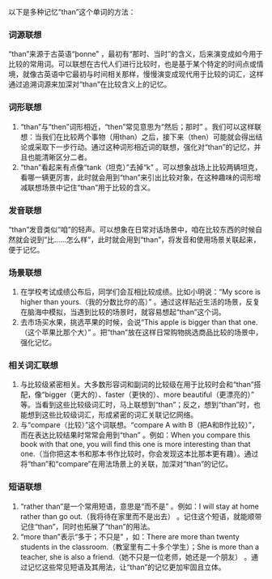 以下是多种记忆“than”这个单词的方法：

### 词源联想
“than”来源于古英语“þonne” ，最初有“那时、当时”的含义，后来演变成如今用于比较的常用词。可以联想在古代人们进行比较时，也是基于某个特定的时间点或情境，就像古英语中它最初与时间相关那样，慢慢演变成现代用于比较的词汇，这样通过追溯词源来加深对“than”在比较含义上的记忆。

### 词形联想
1. “than”与“then”词形相近，“then”常见意思为“然后；那时” 。我们可以这样联想：当我们在比较两个事物（用than）之后，接下来（then）可能就会得出结论或采取下一步行动。通过这种词形相近词的联想，强化对“than”的记忆，并且也能清晰区分二者。
2. “than”看起来有点像“tank（坦克）”去掉“k” 。可以想象战场上比较两辆坦克，看哪一辆更厉害，此时就会用到“than”来引出比较对象，在这种趣味的词形增减联想场景中记住“than”用于比较的含义。

### 发音联想
“than”发音类似“咱”的轻声。可以想象在日常对话场景中，咱在比较东西的时候自然就会说到“比……怎么样”，此时就会用到“than”，将发音和使用场景关联起来，便于记忆。

### 场景联想
1. 在学校考试成绩公布后，同学们会互相比较成绩。比如小明说：“My score is higher than yours.（我的分数比你的高）” 。通过这样贴近生活的场景，反复在脑海中模拟，当遇到比较的场景时，就容易想起“than”这个词。
2. 去市场买水果，挑选苹果的时候，会说“This apple is bigger than that one.（这个苹果比那个大）” 。把“than”放在这样日常购物挑选商品比较的场景中，强化记忆。

### 相关词汇联想
1. 与比较级紧密相关。大多数形容词和副词的比较级在用于比较时会和“than”搭配，像“bigger（更大的）、faster（更快的）、more beautiful（更漂亮的）” 等。当看到这些比较级词汇时，马上联想到“than”；反之，想到“than”时，也能想到这些比较级词汇，形成紧密的词汇关联记忆网络。
2. 与“compare（比较）”这个词联想。“compare A with B（把A和B作比较）”，而在表达比较结果时常常会用到“than” 。例如：When you compare this book with that one, you will find this one is more interesting than that one.（当你把这本书和那本书作比较时，你会发现这本比那本更有趣）。通过将“than”和“compare”在用法场景上的关联，加深对“than”的记忆。

### 短语联想
1. “rather than”是一个常用短语，意思是“而不是” 。例如：I will stay at home rather than go out.（我将待在家里而不是出去） 。记住这个短语，就能顺带记住“than”，同时也拓展了“than”的用法。
2. “more than”表示“多于；不只是” ，如：There are more than twenty students in the classroom.（教室里有二十多个学生）；She is more than a teacher, she is also a friend.（她不只是一位老师，她还是一个朋友） 。通过记忆这些常见短语及其用法，让“than”的记忆更加牢固且立体。 